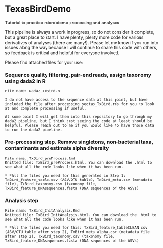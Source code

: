 # TexasBirdDemo
 Tutorial to practice microbiome processing and analyses


This pipeline is always a work in progress, so do not consider it complete, but a great place to start. I have plenty, plenty more code for various derivatives of analyses (there are many!). Please let me know if you run into issues along the way because I will continue to share this code with others, so feedback is critical and helpful for everyone involved. 
 
Please find attached files for your use:

 
### Sequence quality filtering, pair-end reads, assign taxonomy using dada2 in R
```
File name: Dada2_TxBird.R

I do not have access to the sequence data at this point, but have included the file after processing seqtab_TxBird.rds for you to look at and complete processing if useful.

At some point I will get them into this repository to go through my dada2 pipeline, but I think just seeing the code at least should be helpful. Please reach out to me if you would like to have those data to run the dada2 pipeline.

```

### Pre-processing step. Remove singletons, non-bacterial taxa, contaminants and estimate alpha diversity
```
File name: TxBird_preProcess.Rmd
Knitted file: TxBird_preProcess.html. You can download the .html to see what all the code looks like when it has been run.

* *All the files you need for this generated in Step 1: TxBird_feature_table.csv (ASV/OTU table), TxBird_meta.csv (metadata file), TxBird_taxonomy.csv (taxonomy file, TxBird_feature_DNAsequences.fasta (DNA sequences of the ASVs)
```

### Analysis step
```
File name: TxBird_InitAnalysis.Rmd
Knitted file: TxBird_InitAnalysis.html. You can download the .html to see what all the code looks like when it has been run.

* *All the files you need for this: TxBird_feature_tableCLEAN.csv (ASV/OTU table after step 2), TxBird_meta_alpha.csv (metadata file after step 2), TxBird_taxonomy.csv (taxonomy file, TxBird_feature_DNAsequences.fasta (DNA sequences of the ASVs)
```
